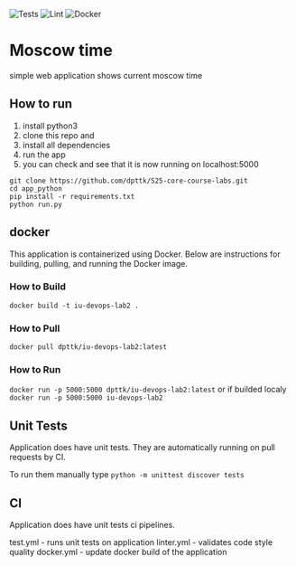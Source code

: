 ![Tests](https://github.com/dpttk/S25-core-course-labs/actions/workflows/tests.yml/badge.svg)
![Lint](https://github.com/dpttk/S25-core-course-labs/actions/workflows/linter.yml/badge.svg)
![Docker](https://github.com/dpttk/S25-core-course-labs/actions/workflows/docker.yml/badge.svg)
# Moscow time
simple web application shows current moscow time

## How to run

1. install python3 
2. clone this repo and
3. install all dependencies
4. run the app 
5. you can check and see that it is now running on localhost:5000

```
git clone https://github.com/dpttk/S25-core-course-labs.git
cd app_python
pip install -r requirements.txt
python run.py
```

## docker 
This application is containerized using Docker. Below are instructions for building, pulling, and running the Docker image.

### How to Build
`docker build -t iu-devops-lab2 .`
### How to Pull
`docker pull dpttk/iu-devops-lab2:latest`
### How to Run 
`docker run -p 5000:5000 dpttk/iu-devops-lab2:latest`
or if builded localy
`docker run -p 5000:5000 iu-devops-lab2`

## Unit Tests

Application does have unit tests. They are automatically running on pull requests by CI.

To run them manually type `python -m unittest discover tests`

## CI

Application does have unit tests ci pipelines. 

test.yml - runs unit tests on application 
linter.yml - validates code style quality
docker.yml - update docker build of the application
